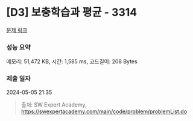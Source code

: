 # [D3] 보충학습과 평균 - 3314 

[문제 링크](https://swexpertacademy.com/main/code/problem/problemDetail.do?contestProbId=AWBnA2jaxDsDFAWr) 

### 성능 요약

메모리: 51,472 KB, 시간: 1,585 ms, 코드길이: 208 Bytes

### 제출 일자

2024-05-05 21:35



> 출처: SW Expert Academy, https://swexpertacademy.com/main/code/problem/problemList.do